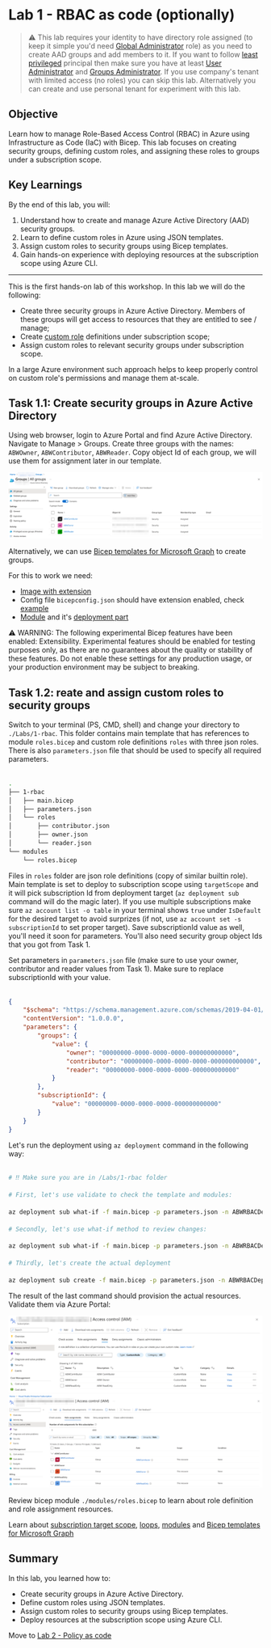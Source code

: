 # Lab 1 - RBAC as code (optionally)

> ⚠️ This lab requires your identity to have directory role assigned (to keep it simple you'd need [Global Administrator](https://learn.microsoft.com/azure/active-directory/roles/permissions-reference?wt.mc_id=MVP_387222#global-administrator) role) as you need to create AAD groups and add members to it. If you want to follow [least privileged](https://learn.microsoft.com/azure/active-directory/roles/delegate-by-task?wt.mc_id=MVP_387222) principal then make sure you have at least [User Administrator](https://learn.microsoft.com/azure/active-directory/roles/permissions-reference#user-administrator?wt.mc_id=MVP_387222) and [Groups Administrator](https://learn.microsoft.com/azure/active-directory/roles/permissions-reference?wt.mc_id=MVP_387222#groups-administrator). If you use company's tenant with limited access (no roles) you can skip this lab. Alternatively you can create and use personal tenant for experiment with this lab.

## Objective

Learn how to manage Role-Based Access Control (RBAC) in Azure using Infrastructure as Code (IaC) with Bicep. This lab focuses on creating security groups, defining custom roles, and assigning these roles to groups under a subscription scope.

## Key Learnings

By the end of this lab, you will:

1. Understand how to create and manage Azure Active Directory (AAD) security groups.
2. Learn to define custom roles in Azure using JSON templates.
3. Assign custom roles to security groups using Bicep templates.
4. Gain hands-on experience with deploying resources at the subscription scope using Azure CLI.

---

This is the first hands-on lab of this workshop. In this lab we will do the following:

* Create three security groups in Azure Active Directory. Members of these groups will get access to resources that they are entitled to see / manage;
* Create [custom role](https://learn.microsoft.com/azure/role-based-access-control/custom-roles?wt.mc_id=MVP_387222) definitions under subscription scope;
* Assign custom roles to relevant security groups under subscription scope.

In a large Azure environment such approach helps to keep properly control on custom role's permissions and manage them at-scale.

## Task 1.1: Create security groups in Azure Active Directory

Using web browser, login to Azure Portal and find Azure Active Directory. Navigate to Manage > Groups. Create three groups with the names: `ABWOwner`, `ABWContributor`, `ABWReader`. Copy object Id of each group, we will use them for assignment later in our template.

![Azure AD groups objectId](../.attachments/1-aad-groups-objectid.png)

Alternatively, we can use [Bicep templates for Microsoft Graph](https://learn.microsoft.com/en-us/graph/templates?wt.mc_id=MVP_387222) to create groups.

For this to work we need:

* [Image with extension](https://mcr.microsoft.com/en-us/catalog?search=microsoftgraph&type=partial)
* Config file `bicepconfig.json` should have extension enabled, check [example](/Labs/modules/bicepconfig.json)
* [Module](/Labs/modules/graph.bicep) and it's [deployment part](/Labs/1-rbac/graph/main.bicep)

⚠️ WARNING: The following experimental Bicep features have been enabled: Extensibility. Experimental features should be enabled for testing purposes only, as there are no guarantees about the quality or stability of these features. Do not enable these settings for any production usage, or your production environment may be subject to breaking.

## Task 1.2: reate and assign custom roles to security groups

Switch to your terminal (PS, CMD, shell) and change your directory to `./Labs/1-rbac`. This folder contains main template that has references to module `roles.bicep` and custom role definitions `roles` with three json roles. There is also `parameters.json` file that should be used to specify all required parameters.

```bash

.
├── 1-rbac
│   ├── main.bicep
│   ├── parameters.json
│   └── roles
│       ├── contributor.json
│       ├── owner.json
│       └── reader.json
└── modules
    └── roles.bicep

```

Files in `roles` folder are json role definitions (copy of similar builtin role). Main template is set to deploy to subscription scope using `targetScope` and it will pick subscription Id from deployment target (`az deployment sub` command will do the magic later). If you use multiple subscriptions make sure `az account list -o table` in your terminal shows `true` under `IsDefault` for the desired target to avoid surprizes (if not, use `az account set -s subscriptionId` to set proper target). Save subscriptionId value as well, you'll need it soon for parameters. You'll also need security group object Ids that you got from Task 1.

Set parameters in `parameters.json` file (make sure to use your owner, contributor and reader values from Task 1). Make sure to replace subscriptionId with your value. 

```json

{
    "$schema": "https://schema.management.azure.com/schemas/2019-04-01/deploymentParameters.json#",
    "contentVersion": "1.0.0.0",
    "parameters": {
        "groups": {
            "value": {
                "owner": "00000000-0000-0000-0000-000000000000",
                "contributor": "00000000-0000-0000-0000-000000000000",
                "reader": "00000000-0000-0000-0000-000000000000"
            }
        },
        "subscriptionId": {
            "value": "00000000-0000-0000-0000-000000000000"
        }
    }
}

```

Let's run the deployment using `az deployment` command in the following way:

```bash

# ‼️ Make sure you are in /Labs/1-rbac folder

# First, let's use validate to check the template and modules:

az deployment sub what-if -f main.bicep -p parameters.json -n ABWRBACDeployment

# Secondly, let's use what-if method to review changes: 

az deployment sub what-if -f main.bicep -p parameters.json -n ABWRBACDeployment

# Thirdly, let's create the actual deployment

az deployment sub create -f main.bicep -p parameters.json -n ABWRBACDeployment


```

The result of the last command should provision the actual resources. Validate them via Azure Portal:

![RBAC - IAM roles](../.attachments/1-rbac-iam-roles.png)
![RBAC - IAM role assignments](../.attachments/1-rbac-iam-role-assignment.png)

Review bicep module `./modules/roles.bicep` to learn about role definition and role assignment resources. 

Learn about [subscription target scope](https://learn.microsoft.com/azure/azure-resource-manager/bicep/deploy-to-subscription?tabs=azure-cli?wt.mc_id=MVP_387222), [loops](https://learn.microsoft.com/azure/azure-resource-manager/bicep/loops?wt.mc_id=MVP_387222), [modules](https://learn.microsoft.com/azure/azure-resource-manager/bicep/modules?wt.mc_id=MVP_387222) and [Bicep templates for Microsoft Graph](https://learn.microsoft.com/en-us/graph/templates/)

## Summary

In this lab, you learned how to:

- Create security groups in Azure Active Directory.
- Define custom roles using JSON templates.
- Assign custom roles to security groups using Bicep templates.
- Deploy resources at the subscription scope using Azure CLI.

Move to [Lab 2 - Policy as code](2-Policy-as-code.md)

